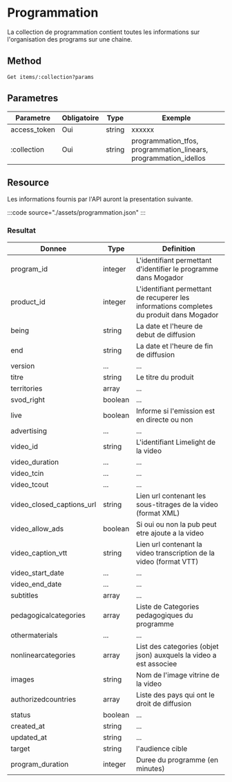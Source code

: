# Programmation

La collection de programmation contient toutes les informations sur l'organisation des programs sur une chaine.

## Method

```
Get items/:collection?params
```

## Parametres

Parametre | Obligatoire | Type | Exemple
--- | --- | --- | ---
access_token | Oui | string | xxxxxx
:collection | Oui | string | programmation_tfos, programmation_linears, programmation_idellos


## Resource

Les informations fournis par l'API auront la presentation suivante.

:::code source="./assets/programmation.json" :::

### Resultat

Donnee | Type | Definition
--- | --- | ---
program_id | integer | L'identifiant permettant d'identifier le programme dans Mogador
product_id | integer | L'identifiant permettant de recuperer les informations completes du produit dans Mogador
being | string | La date et l'heure de debut de diffusion
end | string | La date et l'heure de fin de diffusion
version | ... | ...
titre | string | Le titre du produit
territories | array | ...
svod_right | boolean | ...
live | boolean | Informe si l'emission est en directe ou non
advertising | ... | ...
video_id | string | L'identifiant Limelight de la video
video_duration | ... | ...
video_tcin | ... | ...
video_tcout | ... | ...
video_closed_captions_url | string | Lien url contenant les sous-titrages de la video (format XML)
video_allow_ads | boolean | Si oui ou non la pub peut etre ajoute a la video
video_caption_vtt | string | Lien url contenant la video transcription de la video (format VTT)
video_start_date | ... | ...
video_end_date | ... | ...
subtitles | array | ...
pedagogicalcategories | array | Liste de Categories pedagogiques du programme
othermaterials | ... | ...
nonlinearcategories | array | List des categories (objet json) auxquels la video a est associee
images | string | Nom de l'image vitrine de la video
authorizedcountries | array | Liste des pays qui ont le droit de diffusion
status | boolean | ...
created_at | string | ...
updated_at | string | ...
target | string | l'audience cible
program_duration | integer | Duree du programme (en minutes)
